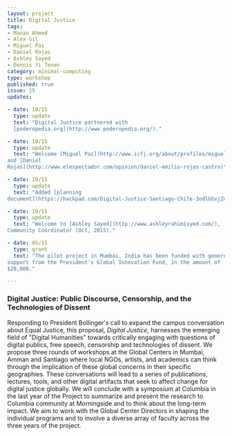```yaml
---
layout: project
title: Digital Justice
tags:
- Manan Ahmed
- Alex Gil
- Miguel Paz
- Daniel Rojas
- Ashley Sayed
- Dennis Yi Tenen
category: minimal-computing
type: workshop
published: true
issue: 15
updates:

- date: 10/15
  type: update
  text: "Digital Justice partnered with
  [poderopedia.org](http://www.poderopedia.org/)."

- date: 10/15
  type: update
  text: "Welcome [Miguel Paz](http://www.icfj.org/about/profiles/miguel-paz)
and [Daniel
Rojas](http://www.elespectador.com/opinion/daniel-emilio-rojas-castro)"

- date: 10/15
  type: update
  text: "Added [planning
document](https://hackpad.com/Digital-Justice-Santiago-Chile-3odlGGxjZ4Y)."

- date: 10/15
  type: update
  text: "Welcome to [Ashley Sayed](http://www.ashleyrahimisyed.com/),
Community Coordinator (Oct, 2015)."

- date: 05/15
  type: grant
  text: "The pilot project in Mumbai, India has been funded with generous
support from the President's Global Innovation Fund, in the amount of
$20,000."

---
```


### Digital Justice: Public Discourse, Censorship, and the Technologies of Dissent

Responding to President Bollinger's call to expand the campus conversation
about Equal Justice, this proposal, *Digital Justice*, harnesses the emerging
field of "Digital Humanities" towards critically engaging with questions of
digital publics, free speech, censorship and technologies of dissent. We
propose three rounds of workshops at the Global Centers in Mumbai, Amman and
Santiago where local NGOs, artists, and academics can think through the
implication of these global concerns in their specific geographies. These
conversations will lead to a series of publications, lectures, tools, and other
digital artifacts that seek to affect change for digital justice globally. We
will conclude with a symposium at Columbia in the last year of the Project to
summarize and present the research to Columbia community at Morningside and to
think about the long-term impact. We aim to work with the Global Center
Directors in shaping the individual programs and to involve a diverse array of
faculty across the three years of the project.
